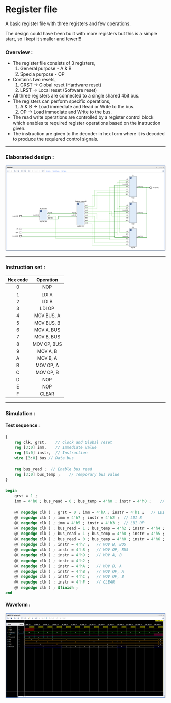 # **Register file**

A basic register file with three registers and few operations.

The design could have been built with more registers but this is a simple start, so i kept it smaller and fewer!!!

### **Overview :**
- The register file consists of 3 registers,
    1. General purpose - A & B
    2. Specia purpose - OP
- Contains two resets,
    1. GRST -> Global reset (Hardware reset)
    2. LRST -> Local reset (Software reset)
- All three registers are connected to a single shared 4bit bus.
- The registers can perform specific operations,
    1. A & B  -> Load immediate and Read or Write to the bus.
    2. OP -> Load immediate and Write to the bus.
- The read write operations are controlled by a register control block which enables te required register operations based on the instruction given.
- The instruction are given to the decoder in hex form where it is decoded to produce the requiered control signals.

---

### **Elaborated design :**
![Failed to load the image!](./schematics/schematic.png "Loading...")

---
 
### **Instruction set :**

| Hex code | Operation          |
|:--------:|:------------------:|
| 0        | NOP                |
| 1        | LDI A              |
| 2        | LDI B              |
| 3        | LDI OP             |
| 4        | MOV BUS, A         |
| 5        | MOV BUS, B         |
| 6        | MOV A, BUS         |
| 7        | MOV B, BUS         |
| 8        | MOV OP, BUS        |
| 9        | MOV A, B           |
| A        | MOV B, A           |
| B        | MOV OP, A          |
| C        | MOV OP, B          |
| D        | NOP                |
| E        | NOP                |
| F        | CLEAR              |

---

### **Simulation :**

#### **Test sequence :**
```sv ,
{
    reg clk, grst,    // Clock and Global reset
    reg [3:0] imm,    // Immediate value
    reg [3:0] instr,  // Instruction
    wire [3:0] bus // Data bus
    
    reg bus_read ;  // Enable bus read
    reg [3:0] bus_temp ;    // Temporary bus value
}

begin
    grst = 1 ;
    imm = 4'h0 ; bus_read = 0 ; bus_temp = 4'h0 ; instr = 4'h0 ;    // NOP

    @( negedge clk ) ; grst = 0 ; imm = 4'hA ; instr = 4'h1 ;   // LDI A
    @( negedge clk ) ; imm = 4'h7 ; instr = 4'h2 ;  // LDI B
    @( negedge clk ) ; imm = 4'h5 ; instr = 4'h3 ;  // LDI OP
    @( negedge clk ) ; bus_read = 1 ; bus_temp = 4'h2 ; instr = 4'h4 ;  // MOV BUS, A
    @( negedge clk ) ; bus_read = 1 ; bus_temp = 4'h8 ; instr = 4'h5 ;  // MOV BUS, B
    @( negedge clk ) ; bus_read = 0 ; bus_temp = 4'h0 ; instr = 4'h6 ;  // MOV A, BUS
    @( negedge clk ) ; instr = 4'h7 ;   // MOV B, BUS
    @( negedge clk ) ; instr = 4'h8 ;   // MOV OP, BUS
    @( negedge clk ) ; instr = 4'h9 ;   // MOV A, B
    @( negedge clk ) ; instr = 4'h2 ;
    @( negedge clk ) ; instr = 4'hA ;   // MOV B, A
    @( negedge clk ) ; instr = 4'hB ;   // MOV OP, A
    @( negedge clk ) ; instr = 4'hC ;   // MOV OP, B
    @( negedge clk ) ; instr = 4'hF ;   // CLEAR
    @( negedge clk ) ; $finish ;
end
```

#### **Waveform :**

![Failed to load the image!](./waveform/waveform.png "Loading...")